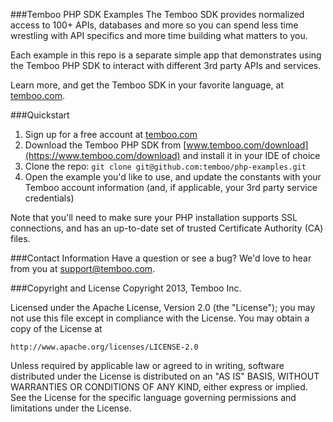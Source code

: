 ###Temboo PHP SDK Examples
The Temboo SDK provides normalized access to 100+ APIs, databases and more so you can spend less time wrestling with API specifics and more time building what matters to you.   

Each example  in this repo is a separate simple app that demonstrates using the Temboo PHP SDK to interact with different 3rd party APIs and services. 

Learn more, and get the Temboo SDK in your favorite language, at [temboo.com](https://temboo.com).

###Quickstart
 1. Sign up for a free account at [temboo.com](https://temboo.com)
 2. Download the Temboo PHP SDK from [www.temboo.com/download](https://www.temboo.com/download) and install it in your IDE of choice
 3. Clone the repo: `git clone git@github.com:temboo/php-examples.git`
 4. Open the example you'd like to use, and update the constants with your Temboo account information (and, if applicable, your 3rd party service credentials)

Note that you'll need to make sure your PHP installation supports SSL connections, and has an up-to-date set of trusted Certificate Authority (CA) files.

###Contact Information
Have a question or see a bug? We'd love to hear from you at support@temboo.com.

###Copyright and License
Copyright 2013, Temboo Inc.

Licensed under the Apache License, Version 2.0 (the "License"); you may not use this file except in compliance with the License. You may obtain a copy of the License at

    http://www.apache.org/licenses/LICENSE-2.0

Unless required by applicable law or agreed to in writing, software distributed under the License is distributed on an "AS IS" BASIS, WITHOUT WARRANTIES OR CONDITIONS OF ANY KIND, either express or implied. See the License for the specific language governing permissions and limitations under the License.

